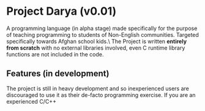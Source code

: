 # Project Darya (v0.01)
A programming language (in alpha stage) made specifically for the purpose of teaching programming to students of Non-English communities.
Targeted specifically towards Afghan school kids.\\
The Project is written **entirely from scratch** with no external libraries involved, even C runtime library functions are not included in the code.

## Features (in development)
The project is still in heavy development and so inexperienced users are discouraged to use it as their de-facto programming exercise.
If you are an experienced C/C++ 

